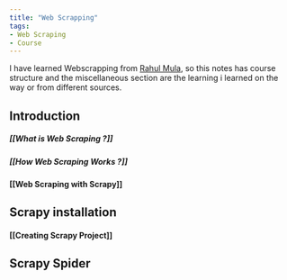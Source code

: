 ```yaml
---
title: "Web Scrapping"
tags:
- Web Scraping
- Course
---
```

I have learned Webscrapping from [Rahul Mula](https://codedamn.com/learn/scrapy-masterclass), so this notes has course structure  and the miscellaneous section are the learning i learned on the way or from different sources.
## Introduction
##### [[What is Web Scraping ?]]
##### [[How Web Scraping Works ?]]
#### [[Web Scraping with Scrapy]]
## Scrapy installation
#### [[Creating Scrapy Project]]
## Scrapy Spider
